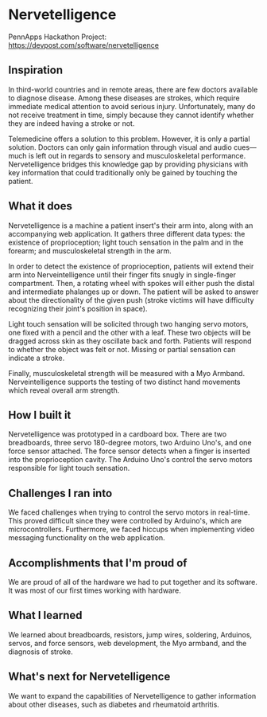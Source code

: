 # Nervetelligence
PennApps Hackathon Project: https://devpost.com/software/nervetelligence

## Inspiration
In third-world countries and in remote areas, there are few doctors available to diagnose disease. Among these diseases are strokes, which require immediate medical attention to avoid serious injury. Unfortunately, many do not receive treatment in time, simply because they cannot identify whether they are indeed having a stroke or not.

Telemedicine offers a solution to this problem. However, it is only a partial solution. Doctors can only gain information through visual and audio cues—much is left out in regards to sensory and musculoskeletal performance. Nervetelligence bridges this knowledge gap by providing physicians with key information that could traditionally only be gained by touching the patient.

## What it does
Nervetelligence is a machine a patient insert's their arm into, along with an accompanying web application. It gathers three different data types: the existence of proprioception; light touch sensation in the palm and in the forearm; and musculoskeletal strength in the arm.

In order to detect the existence of proprioception, patients will extend their arm into Nerveintelligence until their finger fits snugly in single-finger compartment. Then, a rotating wheel with spokes will either push the distal and intermediate phalanges up or down. The patient will be asked to answer about the directionality of the given push (stroke victims will have difficulty recognizing their joint's position in space).

Light touch sensation will be solicited through two hanging servo motors, one fixed with a pencil and the other with a leaf. These two objects will be dragged across skin as they oscillate back and forth. Patients will respond to whether the object was felt or not. Missing or partial sensation can indicate a stroke.

Finally, musculoskeletal strength will be measured with a Myo Armband. Nerveintelligence supports the testing of two distinct hand movements which reveal overall arm strength.

## How I built it
Nervetelligence was prototyped in a cardboard box. There are two breadboards, three servo 180-degree motors, two Arduino Uno's, and one force sensor attached. The force sensor detects when a finger is inserted into the proprioception cavity. The Arduino Uno's control the servo motors responsible for light touch sensation.

## Challenges I ran into
We faced challenges when trying to control the servo motors in real-time. This proved difficult since they were controlled by Arduino's, which are microcontrollers. Furthermore, we faced hiccups when implementing video messaging functionality on the web application.

## Accomplishments that I'm proud of
We are proud of all of the hardware we had to put together and its software. It was most of our first times working with hardware.

## What I learned
We learned about breadboards, resistors, jump wires, soldering, Arduinos, servos, and force sensors, web development, the Myo armband, and the diagnosis of stroke.

## What's next for Nervetelligence
We want to expand the capabilities of Nervetelligence to gather information about other diseases, such as diabetes and rheumatoid arthritis.
